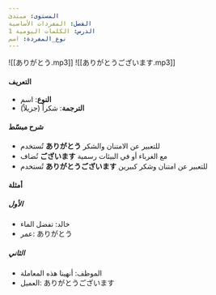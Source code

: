 ```yaml
---
المستوى: مبتدئ
الفصل: المفردات الأساسية
الدرس: الكلمات اليومية 1
نوع_المفردة: اسم
---
```


![[ありがとう.mp3]]
![[ありがとうございます.mp3]]

#### التعريف

- **النوع**: اسم
- **الترجمة**: شكراً (جزيلاً)

#### شرح مبسّط

- تُستخدم **ありがとう** للتعبير عن الامتنان والشكر
- تُضاف **ございます** مع الغرباء أو في البيئات رسمية
- تُستخدم **ありがとうございます** للتعبير عن امتنان وشكر كبيرين

#### أمثلة

##### الأول

- خالد: تفضل الماء
- عمر: ありがとう

##### الثاني

- الموظف: أنهينا هذه المعاملة
- العميل: ありがとうございます
